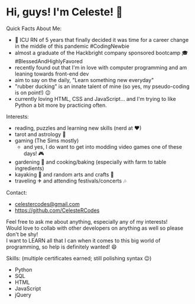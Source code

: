 # Hi, guys! I'm Celeste! 🌠  

Quick Facts About Me:
* 💊 ICU RN of 5 years that finally decided it was time for a career change in the middle of this pandemic #CodingNewbie
* almost a graduate of the Hackbright company sponsored bootcamp 🎓 #BlessedAndHighlyFavored
* recently found out that I'm in love with computer programming and am leaning towards front-end dev
* aim to say on the daily, "Learn something new everyday" 
* "rubber ducking" is an innate talent of mine (so yes, my pseudo-coding is on point!) 😉 
* currently loving HTML, CSS and JavaScript... and I'm trying to like Python a bit more by practicing often. 

Interests:
* reading, puzzles and learning new skills (nerd at ❤)
* tarot and astrology 🌙
* gaming (The Sims mostly) 
    * and yes, I do want to get into modding video games one of these days! 🎮
* gardening 🌿 and cooking/baking (especially with farm to table ingredients)
* kayaking 🌊 and random arts and crafts 🎨
* traveling ✈ and attending festivals/concerts 🎶

Contact:
* celestercodes@gmail.com
* https://github.com/CelesteRCodes

Feel free to ask me about anything, especially any of my interests! <br>
Would love to collab with other developers on anything as well so please don't be shy! <br>
I want to LEARN all that I can when it comes to this big world of programming, so help is definitely wanted! 😄


Skills: (multiple certificates earned; still polishing syntax 😉)

* Python 
* SQL
* HTML
* JavaScript
* jQuery